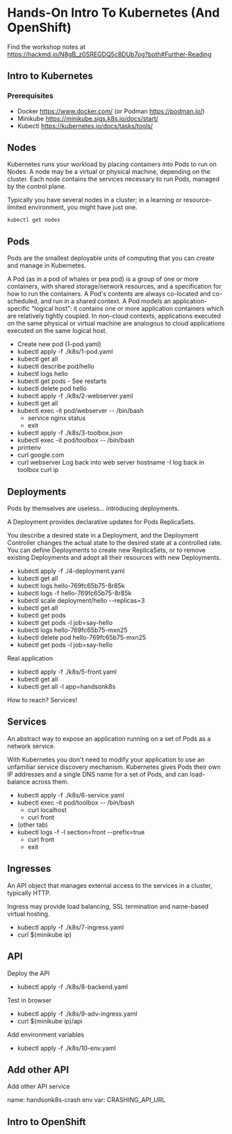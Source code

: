 # Hands-On Intro To Kubernetes (And OpenShift)
Find the workshop notes at https://hackmd.io/N8gB_z0SREGDQ5c8DUb7og?both#Further-Reading

## Intro to Kubernetes

### Prerequisites

* Docker https://www.docker.com/ (or Podman https://podman.io/)
* Minikube https://minikube.sigs.k8s.io/docs/start/
* Kubectl https://kubernetes.io/docs/tasks/tools/


## Nodes
Kubernetes runs your workload by placing containers into Pods to run on Nodes. A node may be a virtual or physical machine, depending on the cluster. Each node contains the services necessary to run Pods, managed by the control plane.

Typically you have several nodes in a cluster; in a learning or resource-limited environment, you might have just one.

```
kubectl get nodes
```

## Pods

Pods are the smallest deployable units of computing that you can create and manage in Kubernetes.

A Pod (as in a pod of whales or pea pod) is a group of one or more containers, with shared storage/network resources, and a specification for how to run the containers. A Pod's contents are always co-located and co-scheduled, and run in a shared context. A Pod models an application-specific "logical host": it contains one or more application containers which are relatively tightly coupled. In non-cloud contexts, applications executed on the same physical or virtual machine are analogous to cloud applications executed on the same logical host.

* Create new pod (1-pod.yaml)
* kubectl apply -f ./k8s/1-pod.yaml
* kubectl get all
* kubectl describe pod/hello
* kubectl logs hello
* kubectl get pods - See restarts
* kubectl delete pod hello
* kubectl apply -f ./k8s/2-webserver.yaml
* kubectl get all
* kubectl exec -it pod/webserver -- /bin/bash
  * service nginx status
  * exit
* kubectl apply -f ./k8s/3-toolbox.json
* kubectl exec -it pod/toolbox -- /bin/bash
* printenv
* curl google.com
* curl webserver
Log back into web server
hostname -I
log back in toolbox 
curl ip



## Deployments

Pods by themselves are useless...  introducing deployments.

A Deployment provides declarative updates for Pods ReplicaSets.

You describe a desired state in a Deployment, and the Deployment Controller changes the actual state to the desired state at a controlled rate. You can define Deployments to create new ReplicaSets, or to remove existing Deployments and adopt all their resources with new Deployments.

* kubectl apply -f ./4-deployment.yaml
* kubectl get all
* kubectl logs hello-769fc65b75-8r85k
* kubectl logs -f hello-769fc65b75-8r85k
* kubectl scale deployment/hello --replicas=3
* kubectl get all
* kubectl get pods
* kubectl get pods -l job=say-hello
* kubectl logs hello-769fc65b75-mxn25
* kubectl delete pod hello-769fc65b75-mxn25
* kubectl get pods -l job=say-hello

Real application

* kubectl apply -f ./k8s/5-front.yaml
* kubectl get all
* kubectl get all -l app=handsonk8s

How to reach? Services!

## Services

An abstract way to expose an application running on a set of Pods as a network service.

With Kubernetes you don't need to modify your application to use an unfamiliar service discovery mechanism. Kubernetes gives Pods their own IP addresses and a single DNS name for a set of Pods, and can load-balance across them.

* kubectl apply -f ./k8s/6-service.yaml
* kubectl exec -it pod/toolbox -- /bin/bash
  * curl localhost
  * curl front
* (other tab)
* kubectl logs -f -l section=front --prefix=true
  * curl front
  * exit

## Ingresses

An API object that manages external access to the services in a cluster, typically HTTP.

Ingress may provide load balancing, SSL termination and name-based virtual hosting.

* kubectl apply -f ./k8s/7-ingress.yaml
* curl $(minikube ip)

## API

Deploy the API 

* kubectl apply -f ./k8s/8-backend.yaml

Test in browser

* kubectl apply -f ./k8s/9-adv-ingress.yaml
* curl $(minikube ip)/api

Add environment variables

* kubectl apply -f ./k8s/10-env.yaml

## Add other API

Add other API service

name: handsonk8s-crash
env var: CRASHING_API_URL

## Intro to OpenShift
